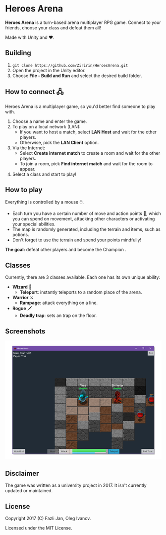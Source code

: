 # Heroes Arena

**Heroes Arena** is a turn-based arena multiplayer RPG game. Connect to your friends, choose your class and defeat them all!

Made with Unity and ♥.

## Building

1.  `git clone https://github.com/Ziririn/HeroesArena.git`
2.  Open the project in the Unity editor.
3.  Choose **File - Build and Run** and select the desired build folder.

## How to connect 🖧

Heroes Arena is a multiplayer game, so you'd better find someone to play with.

1.  Choose a name and enter the game.
2.  To play on a local network (LAN):
    - If you want to host a match, select **LAN Host** and wait for the other players.
    - Otherwise, pick the **LAN Client** option.
3.  Via the Internet:
    - Select **Create internet match** to create a room and wait for the other players.
    - To join a room, pick **Find internet match** and wait for the room to appear.
4.  Select a class and start to play!

## How to play

Everything is controlled by a mouse 🖱️.

- Each turn you have a certain number of move and action points 💎, which you can spend on movement, attacking other characters or activating your special abilities.
- The map is randomly generated, including the terrain and items, such as potions.
- Don't forget to use the terrain and spend your points mindfully!

**The goal:** defeat other players and become the Champion .

## Classes

Currently, there are 3 classes available. Each one has its own unique ability:

- **Wizard** 🧙
  - **Teleport**: instantly teleports to a random place of the arena.
- **Warrior** ⚔
  - **Rampage**: attack everything on a line.
- **Rogue** 🗡
  - **Deadly trap**: sets an trap on the floor.

## Screenshots

<img src="Screenshots/gameplay.png" alt="Gameplay" width="750" />

## Disclaimer

The game was written as a university project in 2017. It isn't currently updated or maintained.

## License

Copyright 2017 (C) Fazli Jan, Oleg Ivanov.

Licensed under the MIT License.
